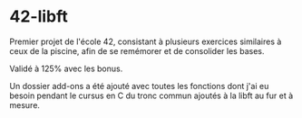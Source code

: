 # 42-libft
Premier projet de l'école 42, consistant à plusieurs exercices similaires à ceux de la piscine, afin de se remémorer et de consolider les bases.

Validé à 125% avec les bonus.

Un dossier add-ons a été ajouté avec toutes les fonctions dont j'ai eu besoin pendant le cursus en C du tronc commun ajoutés à la libft au fur et à mesure.
